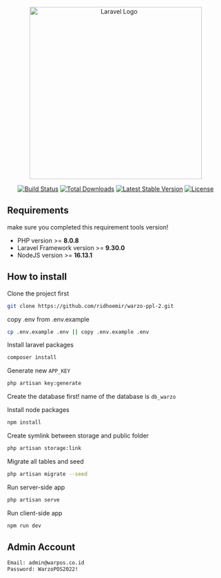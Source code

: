<p align="center"><a href="https://laravel.com" target="_blank"><img src="https://raw.githubusercontent.com/laravel/art/master/logo-lockup/5%20SVG/2%20CMYK/1%20Full%20Color/laravel-logolockup-cmyk-red.svg" width="400" alt="Laravel Logo"></a></p>

<p align="center">
<a href="https://travis-ci.org/laravel/framework"><img src="https://travis-ci.org/laravel/framework.svg" alt="Build Status"></a>
<a href="https://packagist.org/packages/laravel/framework"><img src="https://img.shields.io/packagist/dt/laravel/framework" alt="Total Downloads"></a>
<a href="https://packagist.org/packages/laravel/framework"><img src="https://img.shields.io/packagist/v/laravel/framework" alt="Latest Stable Version"></a>
<a href="https://packagist.org/packages/laravel/framework"><img src="https://img.shields.io/packagist/l/laravel/framework" alt="License"></a>
</p>

## Requirements

make sure you completed this requirement tools version!

-   PHP version >= **8.0.8**
-   Laravel Framework version >= **9.30.0**
-   NodeJS version >= **16.13.1**

## How to install

Clone the project first

```bash
git clone https://github.com/ridhoemir/warzo-ppl-2.git
```

copy .env from .env.example

```bash
cp .env.example .env || copy .env.example .env
```

Install laravel packages

```bash
composer install
```

Generate new `APP_KEY`

```bash
php artisan key:generate
```

Create the database first! name of the database is `db_warzo`

Install node packages

```bash
npm install
```

Create symlink between storage and public folder

```bash
php artisan storage:link
```

Migrate all tables and seed

```bash
php artisan migrate --seed
```

Run server-side app

```bash
php artisan serve
```

Run client-side app

```bash
npm run dev
```

## Admin Account

```bash
Email: admin@warpos.co.id
Password: WarzoPOS2022!
```
